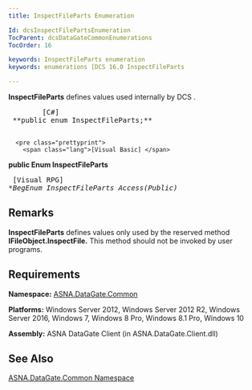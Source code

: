 ```yaml
---
title: InspectFileParts Enumeration

Id: dcsInspectFilePartsEnumeration
TocParent: dcsDataGateCommonEnumerations
TocOrder: 16

keywords: InspectFileParts enumeration
keywords: enumerations [DCS 16.0 InspectFileParts

---
```


<span> **InspectFileParts** </span> defines values used internally by DCS . 
<pre class="prettyprint">
        <span class="lang">[C#]</span>
 **public enum InspectFileParts;** 
      </pre>
      <pre class="prettyprint">
        <span class="lang">[Visual Basic] </span>
 **public Enum InspectFileParts** 
      </pre>
      <pre class="prettyprint">
        <span class="lang">[Visual RPG]</span>
 **BegEnum InspectFileParts Access(*Public)** 
      </pre>

## Remarks

**InspectFileParts** defines values only used by the reserved method **IFileObject.InspectFile.** This method should not be invoked by user programs. 
## Requirements

**Namespace:** [ASNA.DataGate.Common](datagate-common-namespace.html) 

**Platforms:** Windows Server 2012, Windows Server 2012 R2, Windows Server 2016, Windows 7, Windows 8 Pro, Windows 8.1 Pro, Windows 10

**Assembly:** ASNA DataGate Client (in ASNA.DataGate.Client.dll)
## See Also


[ASNA.DataGate.Common Namespace](datagate-common-namespace.html)

